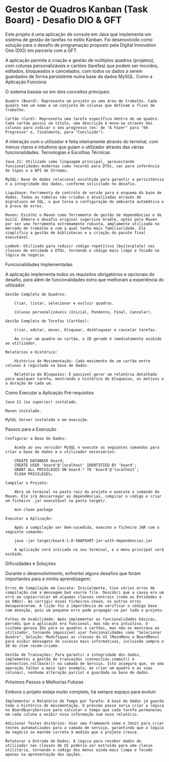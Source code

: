 # Gestor de Quadros Kanban (Task Board) - Desafio DIO & GFT

Este projeto é uma aplicação de console em Java que implementa um sistema de gestão de tarefas no estilo Kanban. Foi desenvolvido como solução para o desafio de programação proposto pela Digital Innovation One (DIO) em parceria com a GFT.

A aplicação permite a criação e gestão de múltiplos quadros (projetos), com colunas personalizáveis e cartões (tarefas) que podem ser movidos, editados, bloqueados e cancelados, com todos os dados a serem guardados de forma persistente numa base de dados MySQL.
Como a Aplicação Funciona

O sistema baseia-se em dois conceitos principais:

    Quadro (Board): Representa um projeto ou uma área de trabalho. Cada quadro tem um nome e um conjunto de colunas que definem o fluxo de trabalho.

    Cartão (Card): Representa uma tarefa específica dentro de um quadro. Cada cartão possui um título, uma descrição e move-se através das colunas para indicar o seu progresso (ex: de "A Fazer" para "Em Progresso" e, finalmente, para "Concluído").

A interação com o utilizador é feita inteiramente através do terminal, com menus claros e intuitivos que guiam o utilizador através das várias funcionalidades.
Tecnologias e Escolhas Técnicas

    Java 21: Utilizado como linguagem principal, aproveitando funcionalidades modernas como records para DTOs, var para inferência de tipos e a API de Streams.

    MySQL: Base de dados relacional escolhida para garantir a persistência e a integridade dos dados, conforme solicitado no desafio.

    Liquibase: Ferramenta de controlo de versão para o esquema da base de dados. Todas as tabelas são criadas e atualizadas através de migrations em SQL, o que torna a configuração do ambiente automática e à prova de erros.

    Maven: Escolhi o Maven como ferramenta de gestão de dependências e de build. Embora o desafio original sugerisse Gradle, optei pelo Maven por ser uma ferramenta extremamente robusta, amplamente utilizada no mercado de trabalho e com a qual tenho mais familiaridade. Ele simplifica a gestão de bibliotecas e a criação do pacote final executável.

    Lombok: Utilizado para reduzir código repetitivo (boilerplate) nas classes de entidade e DTOs, tornando o código mais limpo e focado na lógica de negócio.

Funcionalidades Implementadas

A aplicação implementa todos os requisitos obrigatórios e opcionais do desafio, para além de funcionalidades extra que melhoram a experiência do utilizador.

    Gestão Completa de Quadros:

        Criar, listar, selecionar e excluir quadros.

        Colunas personalizáveis (Inicial, Pendente, Final, Cancelar).

    Gestão Completa de Tarefas (Cartões):

        Criar, editar, mover, bloquear, desbloquear e cancelar tarefas.

        Ao criar um quadro ou cartão, o ID gerado é imediatamente exibido ao utilizador.

    Relatórios e Histórico:

        Histórico de Movimentação: Cada movimento de um cartão entre colunas é registado na base de dados.

        Relatório de Bloqueios: É possível gerar um relatório detalhado para qualquer tarefa, mostrando o histórico de bloqueios, os motivos e a duração de cada um.

Como Executar a Aplicação
Pré-requisitos

    Java 21 (ou superior) instalado.

    Maven instalado.

    MySQL Server instalado e em execução.

Passos para a Execução

    Configurar a Base de Dados:

        Aceda ao seu servidor MySQL e execute os seguintes comandos para criar a base de dados e o utilizador necessários:

        CREATE DATABASE board;
        CREATE USER 'board'@'localhost' IDENTIFIED BY 'board';
        GRANT ALL PRIVILEGES ON board.* TO 'board'@'localhost';
        FLUSH PRIVILEGES;

    Compilar o Projeto:

        Abra um terminal na pasta raiz do projeto e execute o comando do Maven. Ele irá descarregar as dependências, compilar o código e criar um ficheiro .jar executável na pasta target/.

        mvn clean package

    Executar a Aplicação:

        Após a compilação ser bem-sucedida, execute o ficheiro JAR com o seguinte comando:

        java -jar target/board-1.0-SNAPSHOT-jar-with-dependencies.jar

        A aplicação será iniciada no seu terminal, e o menu principal será exibido.

Dificuldades e Soluções

Durante o desenvolvimento, enfrentei alguns desafios que foram importantes para a minha aprendizagem:

    Erros de Compilação em Cascata: Inicialmente, tive vários erros de compilação com a mensagem bad source file. Descobri que a causa era um erro ao copiar/colar em algumas classes centrais (como as Entidades e os DAOs). Ao corrigir esses ficheiros-chave, os outros erros desapareceram. A lição foi a importância de verificar o código base com atenção, pois um pequeno erro pode propagar-se por todo o projeto.

    Falhas de Usabilidade: Após implementar as funcionalidades básicas, percebi que a aplicação era funcional, mas não era intuitiva. O sistema gerava IDs para os quadros e cartões, mas não os mostrava ao utilizador, tornando impossível usar funcionalidades como "Selecionar Quadro". Solução: Modifiquei as classes da UI (MainMenu e BoardMenu) para exibir mensagens de sucesso mais informativas, incluindo sempre o ID do item recém-criado.

    Gestão de Transações: Para garantir a integridade dos dados, implementei a gestão de transações (connection.commit() e connection.rollback()) na camada de Serviço. Isto assegura que, se uma operação falhar a meio (por exemplo, ao criar um quadro e as suas colunas), nenhuma alteração parcial é guardada na base de dados.

Próximos Passos e Melhorias Futuras

Embora o projeto esteja muito completo, há sempre espaço para evoluir:

    Implementar o Relatório de Tempo por Tarefa: A base de dados já guarda todo o histórico de movimentação. O próximo passo seria criar a lógica no BoardQueryService para calcular o tempo que cada tarefa permaneceu em cada coluna e exibir essa informação num novo relatório.

    Adicionar Testes Unitários: Usar uma framework como o JUnit para criar testes automatizados para a camada de serviço, garantindo que a lógica de negócio se mantém correta à medida que o projeto cresce.

    Refatorar a Entrada de Dados: A lógica para receber dados do utilizador nas classes de UI poderia ser extraída para uma classe utilitária, tornando o código dos menus ainda mais limpo e focado apenas na apresentação das opções.